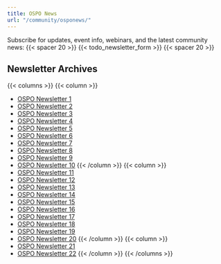 ```yaml
---
title: OSPO News
url: "/community/osponews/"
---
```


Subscribe for updates, event info, webinars, and the latest community news:
{{< spacer 20 >}}
{{< todo_newsletter_form >}}
{{< spacer 20 >}}

## Newsletter Archives

{{< columns >}}
{{< column >}}
- [OSPO Newsletter 1](https://github.com/todogroup/ospology/blob/main/newsletter/2021-07-26.md)
- [OSPO Newsletter 2](https://github.com/todogroup/ospology/blob/main/newsletter/2021-08-30.md)
- [OSPO Newsletter 3](https://ospo-news.ghost.io/ospo-news-from-the-todo-group-issue-3/)
- [OSPO Newsletter 4](https://github.com/todogroup/ospology/blob/main/newsletter/2021-10-26.md)
- [OSPO Newsletter 5](https://github.com/todogroup/ospology/blob/main/newsletter/2021-11-30.md)
- [OSPO Newsletter 6](https://ospo-news.ghost.io/ospo-news-from-the-todo-group-issue-6/)
- [OSPO Newsletter 7](https://ospo-news.ghost.io/ospo-news-from-the-todo-group-issue-7/)
- [OSPO Newsletter 8](https://ospo-news.ghost.io/ospo-news-from-the-todo-group-issue-8/)
- [OSPO Newsletter 9](https://ospo-news.ghost.io/ospo-news-from-the-todo-group-issue-9/)
- [OSPO Newsletter 10](https://ospo-news.ghost.io/ospo-news-from-the-todo-group-issue-10/)
{{< /column >}}
{{< column >}}
- [OSPO Newsletter 11](https://ospo-news.ghost.io/ospo-news-from-the-todo-group-issue-11/)
- [OSPO Newsletter 12](https://ospo-news.ghost.io/ospo-news-from-the-todo-group-issue-12/)
- [OSPO Newsletter 13](https://ospo-news.ghost.io/ospo-news-from-the-todo-group-issue-13/)
- [OSPO Newsletter 14](https://ospo-news.ghost.io/ospo-news-from-the-todo-group-issue-14/)
- [OSPO Newsletter 15](https://ospo-news.ghost.io/ospo-news-from-the-todo-group-issue-15/)
- [OSPO Newsletter 16](https://ospo-news.ghost.io/ospo-news-from-the-todo-group-issue-16/)
- [OSPO Newsletter 17](https://ospo-news.ghost.io/ospo-news-from-the-todo-group-issue-17/)
- [OSPO Newsletter 18](https://ospo-news.ghost.io/ospo-news-from-the-todo-group-issue-18/)
- [OSPO Newsletter 19](https://ospo-news.ghost.io/ospo-news-from-the-todo-group-issue-19/)
- [OSPO Newsletter 20](https://ospo-news.ghost.io/ospo-newsletter-20/)
{{< /column >}}
{{< column >}}
- [OSPO Newsletter 21](https://ospo-news.ghost.io/osponews-from-the-todo-group-issue-21/)
- [OSPO Newsletter 22](https://ospo-news.ghost.io/osponews-from-the-todo-group-issue-22/)
{{< /column >}}
{{< /columns >}}